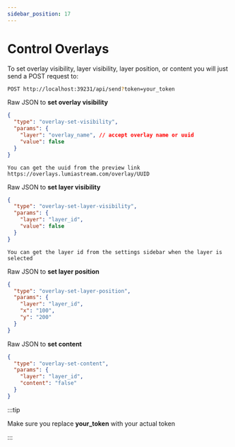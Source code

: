 ```yaml
---
sidebar_position: 17
---
```


# Control Overlays

To set overlay visibility, layer visibility, layer position, or content you will just send a POST request to:

```bash
POST http://localhost:39231/api/send?token=your_token
```

Raw JSON to **set overlay visibility**

```json
{
  "type": "overlay-set-visibility",
  "params": {
    "layer": "overlay_name", // accept overlay name or uuid
    "value": false
  }
}
```

`You can get the uuid from the preview link https://overlays.lumiastream.com/overlay/UUID`

Raw JSON to **set layer visibility**

```json
{
  "type": "overlay-set-layer-visibility",
  "params": {
    "layer": "layer_id",
    "value": false
  }
}
```

`You can get the layer id from the settings sidebar when the layer is selected`

Raw JSON to **set layer position**

```json
{
  "type": "overlay-set-layer-position",
  "params": {
    "layer": "layer_id",
    "x": "100",
    "y": "200"
  }
}
```

Raw JSON to **set content**

```json
{
  "type": "overlay-set-content",
  "params": {
    "layer": "layer_id",
    "content": "false"
  }
}
```

:::tip

Make sure you replace **your_token** with your actual token

:::
